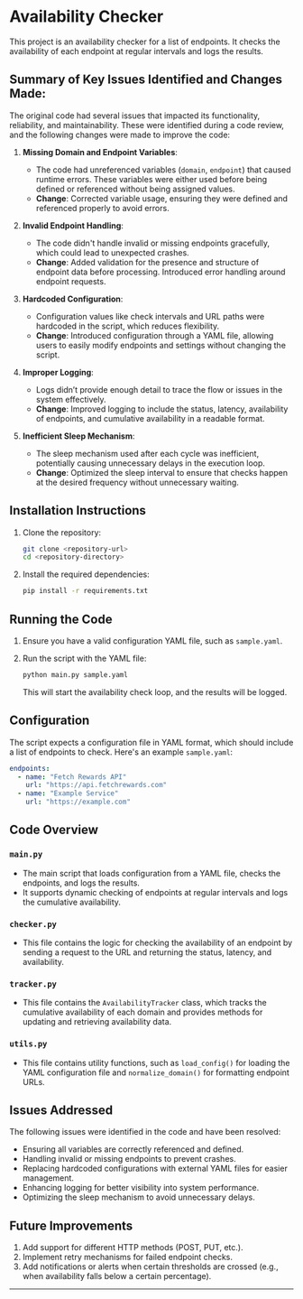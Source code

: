 
# Availability Checker

This project is an availability checker for a list of endpoints. It checks the availability of each endpoint at regular intervals and logs the results.

## Summary of Key Issues Identified and Changes Made:

The original code had several issues that impacted its functionality, reliability, and maintainability. These were identified during a code review, and the following changes were made to improve the code:

1. **Missing Domain and Endpoint Variables**:
   - The code had unreferenced variables (`domain`, `endpoint`) that caused runtime errors. These variables were either used before being defined or referenced without being assigned values. 
   - **Change**: Corrected variable usage, ensuring they were defined and referenced properly to avoid errors.

2. **Invalid Endpoint Handling**:
   - The code didn't handle invalid or missing endpoints gracefully, which could lead to unexpected crashes.
   - **Change**: Added validation for the presence and structure of endpoint data before processing. Introduced error handling around endpoint requests.

3. **Hardcoded Configuration**:
   - Configuration values like check intervals and URL paths were hardcoded in the script, which reduces flexibility.
   - **Change**: Introduced configuration through a YAML file, allowing users to easily modify endpoints and settings without changing the script.

4. **Improper Logging**:
   - Logs didn’t provide enough detail to trace the flow or issues in the system effectively.
   - **Change**: Improved logging to include the status, latency, availability of endpoints, and cumulative availability in a readable format.

5. **Inefficient Sleep Mechanism**:
   - The sleep mechanism used after each cycle was inefficient, potentially causing unnecessary delays in the execution loop.
   - **Change**: Optimized the sleep interval to ensure that checks happen at the desired frequency without unnecessary waiting.

## Installation Instructions

1. Clone the repository:

   ```bash
   git clone <repository-url>
   cd <repository-directory>
   ```

2. Install the required dependencies:

   ```bash
   pip install -r requirements.txt
   ```

## Running the Code

1. Ensure you have a valid configuration YAML file, such as `sample.yaml`.

2. Run the script with the YAML file:

   ```bash
   python main.py sample.yaml
   ```

   This will start the availability check loop, and the results will be logged.

## Configuration

The script expects a configuration file in YAML format, which should include a list of endpoints to check. Here's an example `sample.yaml`:

```yaml
endpoints:
  - name: "Fetch Rewards API"
    url: "https://api.fetchrewards.com"
  - name: "Example Service"
    url: "https://example.com"
```

## Code Overview

### `main.py`

- The main script that loads configuration from a YAML file, checks the endpoints, and logs the results.
- It supports dynamic checking of endpoints at regular intervals and logs the cumulative availability.

### `checker.py`

- This file contains the logic for checking the availability of an endpoint by sending a request to the URL and returning the status, latency, and availability.

### `tracker.py`

- This file contains the `AvailabilityTracker` class, which tracks the cumulative availability of each domain and provides methods for updating and retrieving availability data.

### `utils.py`

- This file contains utility functions, such as `load_config()` for loading the YAML configuration file and `normalize_domain()` for formatting endpoint URLs.

## Issues Addressed

The following issues were identified in the code and have been resolved:
- Ensuring all variables are correctly referenced and defined.
- Handling invalid or missing endpoints to prevent crashes.
- Replacing hardcoded configurations with external YAML files for easier management.
- Enhancing logging for better visibility into system performance.
- Optimizing the sleep mechanism to avoid unnecessary delays.

## Future Improvements

1. Add support for different HTTP methods (POST, PUT, etc.).
2. Implement retry mechanisms for failed endpoint checks.
3. Add notifications or alerts when certain thresholds are crossed (e.g., when availability falls below a certain percentage).

---

